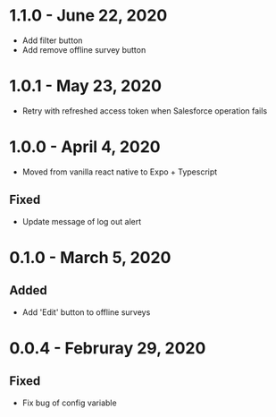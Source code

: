 # 1.1.0 - June 22, 2020
* Add filter button
* Add remove offline survey button

# 1.0.1 - May 23, 2020
* Retry with refreshed access token when Salesforce operation fails

# 1.0.0 - April 4, 2020
* Moved from vanilla react native to Expo + Typescript

## Fixed
* Update message of log out alert

# 0.1.0 - March 5, 2020
## Added
* Add 'Edit' button to offline surveys

# 0.0.4 - Februray 29, 2020
## Fixed
* Fix bug of config variable